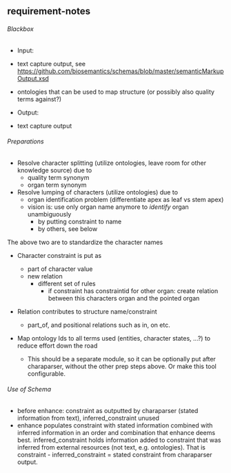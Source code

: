 requirement-notes
--------------------
###### Blackbox
* Input: 
 * text capture output, see https://github.com/biosemantics/schemas/blob/master/semanticMarkupOutput.xsd
 * ontologies that can be used to map structure (or possibly also quality terms against?)

* Output: 
 * text capture output
 
###### Preparations
* Resolve character splitting (utilize ontologies, leave room for other knowledge source) due to
   * quality term synonym
   * organ term synonym
* Resolve lumping of characters (utilize ontologies) due to 
   * organ identification problem (differentiate apex as leaf vs stem apex)
   * vision is: use only organ name anymore to *identify* organ unambiguously
      * by putting constraint to name
      * by others, see below

The above two are to standardize the character names 
* Character constraint is put as
  * part of character value
  * new relation 
     * different set of rules
        * if constraint has constraintid for other organ: create relation between this characters organ and the pointed organ

* Relation contributes to structure name/constraint
   * part_of, and positional relations such as in, on etc.

* Map ontology Ids to all terms used (entities, character states, ...?) to reduce effort down the road
  * This should be a separate module, so it can be optionally put after charaparser, without the other prep steps above. Or make this tool configurable.
 
###### Use of Schema
* before enhance: constraint as outputted by charaparser (stated information from text), inferred_constraint unused
* enhance populates constraint with stated information combined with inferred information in an order and combination that enhance deems best. inferred_constraint holds information added to constraint that was inferred from external resources (not text, e.g. ontologies). That is constraint - inferred_constraint = stated constraint from charaparser output.

